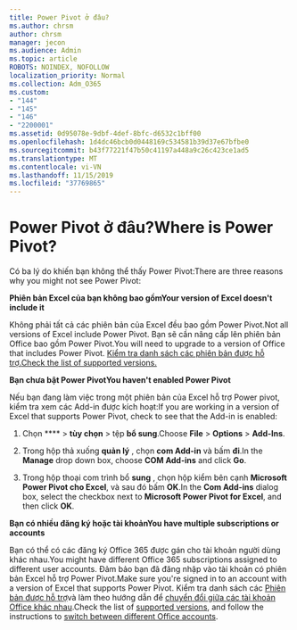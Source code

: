 ```yaml
---
title: Power Pivot ở đâu?
ms.author: chrsm
author: chrsm
manager: jecon
ms.audience: Admin
ms.topic: article
ROBOTS: NOINDEX, NOFOLLOW
localization_priority: Normal
ms.collection: Adm_O365
ms.custom:
- "144"
- "145"
- "146"
- "2200001"
ms.assetid: 0d95078e-9dbf-4def-8bfc-d6532c1bff00
ms.openlocfilehash: 1d4dc46bcb0d0448169c534581b39d37e67bfbe0
ms.sourcegitcommit: b43f77221f47b50c41197a448a9c26c423ce1ad5
ms.translationtype: MT
ms.contentlocale: vi-VN
ms.lasthandoff: 11/15/2019
ms.locfileid: "37769865"
---
```

# <a name="where-is-power-pivot"></a><span data-ttu-id="21483-102">Power Pivot ở đâu?</span><span class="sxs-lookup"><span data-stu-id="21483-102">Where is Power Pivot?</span></span>

<span data-ttu-id="21483-103">Có ba lý do khiến bạn không thể thấy Power Pivot:</span><span class="sxs-lookup"><span data-stu-id="21483-103">There are three reasons why you might not see Power Pivot:</span></span>
  
<span data-ttu-id="21483-104">**Phiên bản Excel của bạn không bao gồm**</span><span class="sxs-lookup"><span data-stu-id="21483-104">**Your version of Excel doesn't include it**</span></span>
  
<span data-ttu-id="21483-105">Không phải tất cả các phiên bản của Excel đều bao gồm Power Pivot.</span><span class="sxs-lookup"><span data-stu-id="21483-105">Not all versions of Excel include Power Pivot.</span></span> <span data-ttu-id="21483-106">Bạn sẽ cần nâng cấp lên phiên bản Office bao gồm Power Pivot.</span><span class="sxs-lookup"><span data-stu-id="21483-106">You will need to upgrade to a version of Office that includes Power Pivot.</span></span> [<span data-ttu-id="21483-107">Kiểm tra danh sách các phiên bản được hỗ trợ.</span><span class="sxs-lookup"><span data-stu-id="21483-107">Check the list of supported versions.</span></span>](https://support.office.com/article/aa64e217-4b6e-410b-8337-20b87e1c2a4b.aspx)
  
<span data-ttu-id="21483-108">**Bạn chưa bật Power Pivot**</span><span class="sxs-lookup"><span data-stu-id="21483-108">**You haven't enabled Power Pivot**</span></span>
  
<span data-ttu-id="21483-109">Nếu bạn đang làm việc trong một phiên bản của Excel hỗ trợ Power pivot, kiểm tra xem các Add-in được kích hoạt:</span><span class="sxs-lookup"><span data-stu-id="21483-109">If you are working in a version of Excel that supports Power Pivot, check to see that the Add-in is enabled:</span></span>
  
1. <span data-ttu-id="21483-110">Chọn \*\*\*\* \> **tùy chọn** \> tệp **bổ sung**.</span><span class="sxs-lookup"><span data-stu-id="21483-110">Choose **File** \> **Options** \> **Add-Ins**.</span></span>

2. <span data-ttu-id="21483-111">Trong hộp thả xuống **quản lý** , chọn **com Add-in** và bấm **đi**.</span><span class="sxs-lookup"><span data-stu-id="21483-111">In the **Manage** drop down box, choose **COM Add-ins** and click **Go**.</span></span>

3. <span data-ttu-id="21483-112">Trong hộp thoại com trình bổ **sung** , chọn hộp kiểm bên cạnh **Microsoft Power Pivot cho Excel**, và sau đó bấm **OK**.</span><span class="sxs-lookup"><span data-stu-id="21483-112">In the **Com Add-ins** dialog box, select the checkbox next to **Microsoft Power Pivot for Excel**, and then click **OK**.</span></span>

<span data-ttu-id="21483-113">**Bạn có nhiều đăng ký hoặc tài khoản**</span><span class="sxs-lookup"><span data-stu-id="21483-113">**You have multiple subscriptions or accounts**</span></span>
  
<span data-ttu-id="21483-114">Bạn có thể có các đăng ký Office 365 được gán cho tài khoản người dùng khác nhau.</span><span class="sxs-lookup"><span data-stu-id="21483-114">You might have different Office 365 subscriptions assigned to different user accounts.</span></span> <span data-ttu-id="21483-115">Đảm bảo bạn đã đăng nhập vào tài khoản có phiên bản Excel hỗ trợ Power Pivot.</span><span class="sxs-lookup"><span data-stu-id="21483-115">Make sure you're signed in to an account with a version of Excel that supports Power Pivot.</span></span> <span data-ttu-id="21483-116">Kiểm tra danh sách các [Phiên bản được hỗ trợ](https://support.office.com/article/aa64e217-4b6e-410b-8337-20b87e1c2a4b.aspx)và làm theo hướng dẫn để [chuyển đổi giữa các tài khoản Office khác nhau](https://support.office.com/article/b9582171-fd1f-4284-9846-bdd72bb28426.aspx#BKMK_WebSwitchAccounts).</span><span class="sxs-lookup"><span data-stu-id="21483-116">Check the list of [supported versions](https://support.office.com/article/aa64e217-4b6e-410b-8337-20b87e1c2a4b.aspx), and follow the instructions to [switch between different Office accounts](https://support.office.com/article/b9582171-fd1f-4284-9846-bdd72bb28426.aspx#BKMK_WebSwitchAccounts).</span></span>
